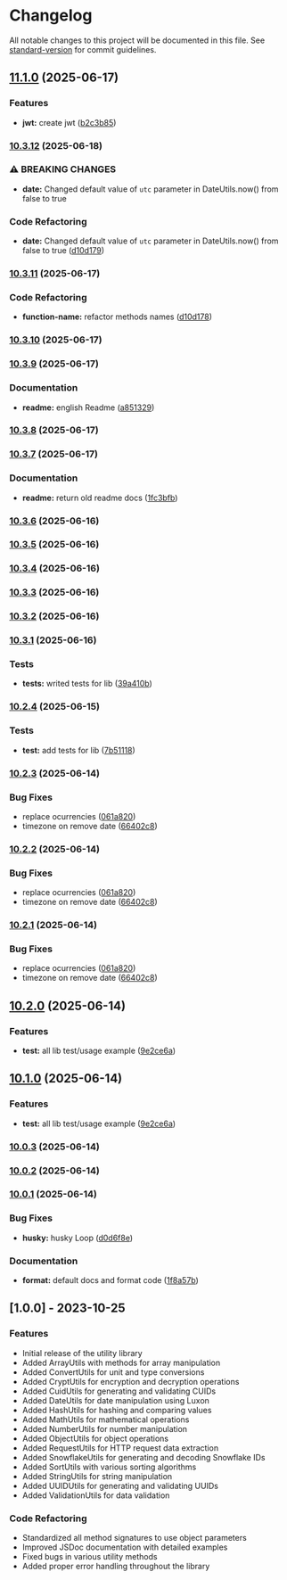 # Changelog

All notable changes to this project will be documented in this file. See [standard-version](https://github.com/conventional-changelog/standard-version) for commit guidelines.

## [11.1.0](https://github.com/brmorillo/util/compare/v10.3.11...v11.1.0) (2025-06-17)


### Features

* **jwt:** create jwt ([b2c3b85](https://github.com/brmorillo/util/commit/b2c3b8518831e2f5290dffb57f19a86700b1cbea))

### [10.3.12](https://github.com/brmorillo/util/compare/v10.3.11...v10.3.12) (2025-06-18)


### ⚠ BREAKING CHANGES

* **date:** Changed default value of `utc` parameter in DateUtils.now() from false to true

### Code Refactoring

* **date:** Changed default value of `utc` parameter in DateUtils.now() from false to true ([d10d179](https://github.com/brmorillo/util/commit/d10d17936b685f12a03f0beeb180542b1ac8e5df))

### [10.3.11](https://github.com/brmorillo/util/compare/v10.3.10...v10.3.11) (2025-06-17)


### Code Refactoring

* **function-name:** refactor methods names ([d10d178](https://github.com/brmorillo/util/commit/d10d17836b685f12a03f0beeb180542b1ac8e5de))

### [10.3.10](https://github.com/brmorillo/util/compare/v10.3.9...v10.3.10) (2025-06-17)

### [10.3.9](https://github.com/brmorillo/util/compare/v10.3.8...v10.3.9) (2025-06-17)


### Documentation

* **readme:** english Readme ([a851329](https://github.com/brmorillo/util/commit/a851329a48373ce5d1c3b3a65ca90822e1246d78))

### [10.3.8](https://github.com/brmorillo/util/compare/v10.3.7...v10.3.8) (2025-06-17)

### [10.3.7](https://github.com/brmorillo/util/compare/v10.3.6...v10.3.7) (2025-06-17)


### Documentation

* **readme:** return old readme docs ([1fc3bfb](https://github.com/brmorillo/util/commit/1fc3bfb165bef7dee9df00407408725e9e933944))

### [10.3.6](https://github.com/brmorillo/util/compare/v10.3.5...v10.3.6) (2025-06-16)

### [10.3.5](https://github.com/brmorillo/util/compare/v10.3.4...v10.3.5) (2025-06-16)

### [10.3.4](https://github.com/brmorillo/util/compare/v10.3.3...v10.3.4) (2025-06-16)

### [10.3.3](https://github.com/brmorillo/util/compare/v10.3.2...v10.3.3) (2025-06-16)

### [10.3.2](https://github.com/brmorillo/util/compare/v10.3.1...v10.3.2) (2025-06-16)

### [10.3.1](https://github.com/brmorillo/util/compare/v10.2.4...v10.3.1) (2025-06-16)


### Tests

* **tests:** writed tests for lib ([39a410b](https://github.com/brmorillo/util/commit/39a410b3bf47494ef1dea85c22fd9d8526d6e141))

### [10.2.4](https://github.com/brmorillo/util/compare/v10.2.3...v10.2.4) (2025-06-15)


### Tests

* **test:** add tests for lib ([7b51118](https://github.com/brmorillo/util/commit/7b5111811479e9edde05425cd1b0b2a5bee44814))

### [10.2.3](https://github.com/brmorillo/util/compare/v9.0.0...v10.2.3) (2025-06-14)


### Bug Fixes

* replace ocurrencies ([061a820](https://github.com/brmorillo/util/commit/061a820a3557f09b3ddd6277637467b6e1ba1091))
* timezone on remove date ([66402c8](https://github.com/brmorillo/util/commit/66402c86be9c77dbde24cc9a350ba7191ef69899))

### [10.2.2](https://github.com/brmorillo/util/compare/v9.0.0...v10.2.2) (2025-06-14)


### Bug Fixes

* replace ocurrencies ([061a820](https://github.com/brmorillo/util/commit/061a820a3557f09b3ddd6277637467b6e1ba1091))
* timezone on remove date ([66402c8](https://github.com/brmorillo/util/commit/66402c86be9c77dbde24cc9a350ba7191ef69899))

### [10.2.1](https://github.com/brmorillo/util/compare/v9.0.0...v10.2.1) (2025-06-14)


### Bug Fixes

* replace ocurrencies ([061a820](https://github.com/brmorillo/util/commit/061a820a3557f09b3ddd6277637467b6e1ba1091))
* timezone on remove date ([66402c8](https://github.com/brmorillo/util/commit/66402c86be9c77dbde24cc9a350ba7191ef69899))

## [10.2.0](https://github.com/brmorillo/util/compare/v10.0.3...v10.2.0) (2025-06-14)


### Features

* **test:** all lib test/usage example ([9e2ce6a](https://github.com/brmorillo/util/commit/9e2ce6a3a15d2c4cfaea3f024bff138a6c6a95f4))

## [10.1.0](https://github.com/brmorillo/util/compare/v10.0.3...v10.1.0) (2025-06-14)


### Features

* **test:** all lib test/usage example ([9e2ce6a](https://github.com/brmorillo/util/commit/9e2ce6a3a15d2c4cfaea3f024bff138a6c6a95f4))

### [10.0.3](https://github.com/brmorillo/util/compare/v10.0.2...v10.0.3) (2025-06-14)

### [10.0.2](https://github.com/brmorillo/util/compare/v10.0.1...v10.0.2) (2025-06-14)

### [10.0.1](https://github.com/brmorillo/util/compare/v10.0.0...v10.0.1) (2025-06-14)


### Bug Fixes

* **husky:** husky Loop ([d0d6f8e](https://github.com/brmorillo/util/commit/d0d6f8e873e259482c001716cf4cdcca684618f0))


### Documentation

* **format:** default docs and format code ([1f8a57b](https://github.com/brmorillo/util/commit/1f8a57b73fc1051af1a18de80b1b2a8e858047bc))

## [1.0.0] - 2023-10-25

### Features

- Initial release of the utility library
- Added ArrayUtils with methods for array manipulation
- Added ConvertUtils for unit and type conversions
- Added CryptUtils for encryption and decryption operations
- Added CuidUtils for generating and validating CUIDs
- Added DateUtils for date manipulation using Luxon
- Added HashUtils for hashing and comparing values
- Added MathUtils for mathematical operations
- Added NumberUtils for number manipulation
- Added ObjectUtils for object operations
- Added RequestUtils for HTTP request data extraction
- Added SnowflakeUtils for generating and decoding Snowflake IDs
- Added SortUtils with various sorting algorithms
- Added StringUtils for string manipulation
- Added UUIDUtils for generating and validating UUIDs
- Added ValidationUtils for data validation

### Code Refactoring

- Standardized all method signatures to use object parameters
- Improved JSDoc documentation with detailed examples
- Fixed bugs in various utility methods
- Added proper error handling throughout the library